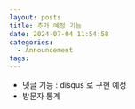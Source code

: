 ```yaml
---
layout: posts
title: 추가 예정 기능
date: 2024-07-04 11:54:58
categories:
  - Announcement
tags:
---
```


- 댓글 기능 : disqus 로 구현 예정
- 방문자 통계